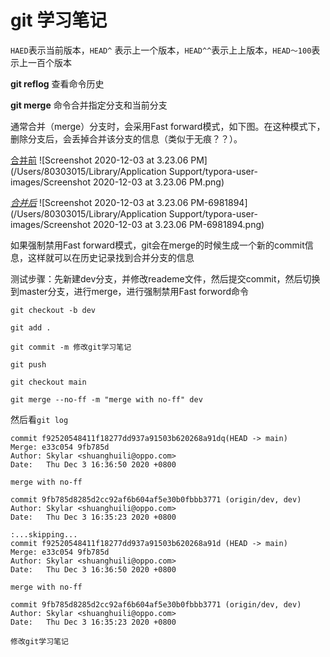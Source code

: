 # git 学习笔记

`HAED`表示当前版本，`HEAD^` 表示上一个版本，`HEAD^^`表示上上版本，`HEAD～100`表示上一百个版本

**git reflog**  查看命令历史

**git merge** 命令合并指定分支和当前分支

通常合并（merge）分支时，会采用Fast forward模式，如下图。在这种模式下，删除分支后，会丢掉合并该分支的信息（类似于无痕？？）。

<u>合并前</u>
![Screenshot 2020-12-03 at 3.23.06 PM](/Users/80303015/Library/Application Support/typora-user-images/Screenshot 2020-12-03 at 3.23.06 PM.png)

<u>*合并后*</u>
![Screenshot 2020-12-03 at 3.23.06 PM-6981894](/Users/80303015/Library/Application Support/typora-user-images/Screenshot 2020-12-03 at 3.23.06 PM-6981894.png)

如果强制禁用Fast forward模式，git会在merge的时候生成一个新的commit信息，这样就可以在历史记录找到合并分支的信息

测试步骤：先新建dev分支，并修改reademe文件，然后提交commit，然后切换到master分支，进行merge，进行强制禁用Fast forword命令

`git checkout -b dev` 

`git add .`

`git commit -m 修改git学习笔记`

`git push` 

`git checkout main` 

`git merge --no-ff -m "merge with no-ff" dev`

然后看`git log`


    commit f92520548411f18277dd937a91503b620268a91dq(HEAD -> main)
    Merge: e33c054 9fb785d
    Author: Skylar <shuanghuili@oppo.com>
    Date:   Thu Dec 3 16:36:50 2020 +0800

    merge with no-ff

    commit 9fb785d8285d2cc92af6b604af5e30b0fbbb3771 (origin/dev, dev)
    Author: Skylar <shuanghuili@oppo.com>
    Date:   Thu Dec 3 16:35:23 2020 +0800

    :...skipping...
    commit f92520548411f18277dd937a91503b620268a91d (HEAD -> main)
    Merge: e33c054 9fb785d
    Author: Skylar <shuanghuili@oppo.com>
    Date:   Thu Dec 3 16:36:50 2020 +0800

    merge with no-ff

    commit 9fb785d8285d2cc92af6b604af5e30b0fbbb3771 (origin/dev, dev)
    Author: Skylar <shuanghuili@oppo.com>
    Date:   Thu Dec 3 16:35:23 2020 +0800

    修改git学习笔记



